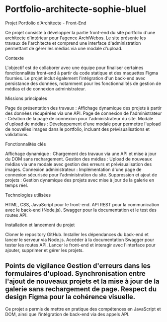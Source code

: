# Portfolio-architecte-sophie-bluel

Projet Portfolio d'Architecte - Front-End

Ce projet consiste à développer la partie front-end du site portfolio d'une architecte d'intérieur pour l'agence ArchiWebos. Le site présente les travaux de l'architecte et comprend une interface d'administration permettant de gérer les médias via une modale d'upload.

Contexte

L'objectif est de collaborer avec une équipe pour finaliser certaines fonctionnalités front-end à partir du code statique et des maquettes Figma fournies. Le projet inclut également l'intégration d'un back-end avec persistance des données, notamment pour les fonctionnalités de gestion de médias et de connexion administrateur.

Missions principales

  Page de présentation des travaux : Affichage dynamique des projets à partir des données récupérées via une API.
  Page de connexion de l'administrateur : Création de la page de connexion pour l'administrateur du site.
  Modale d'upload de médias : Développement d'une modale pour permettre l'upload de nouvelles images dans le portfolio, incluant des prévisualisations et validations.

Fonctionnalités clés

  Affichage dynamique : Chargement des travaux via une API et mise à jour du DOM sans rechargement.
  Gestion des médias : Upload de nouveaux médias via une modale avec gestion des erreurs et prévisualisation des images.
  Connexion administrateur : Implémentation d'une page de connexion sécurisée pour l'administration du site.
  Suppression et ajout de projets : Gestion dynamique des projets avec mise à jour de la galerie en temps réel.

Technologies utilisées

  HTML, CSS, JavaScript pour le front-end.
  API REST pour la communication avec le back-end (Node.js).
  Swagger pour la documentation et le test des routes API.

Installation et lancement du projet

  Cloner le repository GitHub.
  Installer les dépendances du back-end et lancer le serveur via Node.js.
  Accéder à la documentation Swagger pour tester les routes API.
  Lancer le front-end et interagir avec l'interface pour ajouter, supprimer et gérer les projets.

Points de vigilance
  Gestion d'erreurs dans les formulaires d'upload.
  Synchronisation entre l'ajout de nouveaux projets et la mise à jour de la galerie sans rechargement de page.
  Respect du design Figma pour la cohérence visuelle.
--
Ce projet a permis de mettre en pratique des compétences en JavaScript et DOM, ainsi que l'intégration de back-end via des appels API.
